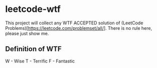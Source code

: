 # leetcode-wtf
This project will collect any WTF ACCEPTED solution of (LeetCode Problems)[https://leetcode.com/problemset/all/]. 
There is no rule here, please just show me.

## Definition of WTF
W - Wise
T - Terrific 
F - Fantastic


